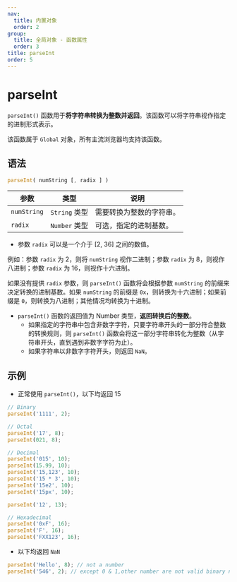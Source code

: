 ```yaml
---
nav:
  title: 内置对象
  order: 2
group:
  title: 全局对象 - 函数属性
  order: 3
title: parseInt
order: 5
---
```


# parseInt

`parseInt()` 函数用于**将字符串转换为整数并返回**。该函数可以将字符串视作指定的进制形式表示。

该函数属于 `Global` 对象，所有主流浏览器均支持该函数。

## 语法

```js
parseInt( numString [, radix ] )
```

| 参数        | 类型          | 说明                     |
| ----------- | ------------- | ------------------------ |
| `numString` | `String` 类型 | 需要转换为整数的字符串。 |
| `radix`     | `Number` 类型 | 可选，指定的进制基数。   |

* 参数 `radix` 可以是一个介于 [2, 36] 之间的数值。

例如：参数 `radix` 为 2，则将 `numString` 视作二进制；参数 `radix` 为 8，则视作八进制；参数 `radix` 为 16，则视作十六进制。

如果没有提供 `radix` 参数，则 `parseInt()` 函数将会根据参数 `numString` 的前缀来决定转换的进制基数。如果 `numString` 的前缀是 `0x`，则转换为十六进制；如果前缀是 `0`，则转换为八进制；其他情况均转换为十进制。

- `parseInt()` 函数的返回值为 Number 类型，**返回转换后的整数**。
  - 如果指定的字符串中包含非数字字符，只要字符串开头的一部分符合整数的转换规则，则 `parseInt()` 函数会将这一部分字符串转化为整数（从字符串开头，直到遇到非数字字符为止）。
  - 如果字符串以非数字字符开头，则返回 `NaN`。

## 示例

- 正常使用 `parseInt()`，以下均返回 15

```js
// Binary
parseInt('1111', 2);

// Octal
parseInt('17', 8);
parseInt(021, 8);

// Decimal
parseInt('015', 10);
parseInt(15.99, 10);
parseInt('15,123', 10);
parseInt('15 * 3', 10);
parseInt('15e2', 10);
parseInt('15px', 10);

parseInt('12', 13);

// Hexadecimal
parseInt('0xF', 16);
parseInt('F', 16);
parseInt('FXX123', 16);
```

- 以下均返回 `NaN`

```js
parseInt('Hello', 8); // not a number
parseInt('546', 2); // except 0 & 1,other number are not valid binary numbers
```
